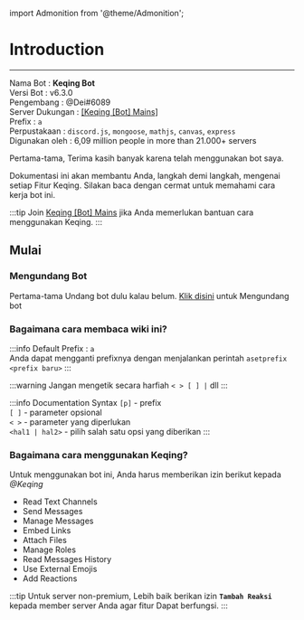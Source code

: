import Admonition from '@theme/Admonition';

# Introduction
---

<Admonition type="info" icon="👋" title="INTRODUCTION">
<p>
Nama Bot          : <b>Keqing Bot</b><br />
Versi Bot         : v6.3.0<br />
Pengembang        : @Dei#6089<br />
Server Dukungan   : <a href="https://discord.gg/keqingbot">[Keqing [Bot] Mains]</a><br />
Prefix            : <code>a</code><br />
Perpustakaan      : <code>discord.js</code>, <code>mongoose</code>, <code>mathjs</code>, <code>canvas</code>, <code>express</code><br />
Digunakan oleh    : 6,09 million people in more than 21.000+ servers
</p>
</Admonition>

Pertama-tama, Terima kasih banyak karena telah menggunakan bot saya.

Dokumentasi ini akan membantu Anda, langkah demi langkah, mengenai setiap Fitur Keqing. Silakan baca dengan cermat untuk memahami cara kerja bot ini.

:::tip
Join [Keqing [Bot] Mains](https://discord.gg/keqingbot) jika Anda memerlukan bantuan cara menggunakan Keqing.
:::

## Mulai

### Mengundang Bot
Pertama-tama Undang bot dulu kalau belum. [Klik disini](https://discord.com/oauth2/authorize?client_id=772642704257187840&permissions=2416307264&scope=bot%20applications.commands) untuk Mengundang bot

### Bagaimana cara membaca wiki ini?

:::info
Default Prefix : `a` <br />
Anda dapat mengganti prefixnya dengan menjalankan perintah `asetprefix <prefix baru>`
:::

:::warning
Jangan mengetik secara harfiah `< > [ ] |` dll
:::

:::info Documentation Syntax
`[p]` - prefix<br />
`[ ]` - parameter opsional<br />
`< >` - parameter yang diperlukan<br />
`<hal1 | hal2>` - pilih salah satu opsi yang diberikan
:::
### Bagaimana cara menggunakan Keqing?
Untuk menggunakan bot ini, Anda harus memberikan izin berikut kepada *@Keqing*

- Read Text Channels
- Send Messages
- Manage Messages
- Embed Links
- Attach Files
- Manage Roles
- Read Messages History
- Use External Emojis
- Add Reactions

:::tip
Untuk server non-premium, Lebih baik berikan izin **`Tambah Reaksi`** kepada member server Anda agar fitur Dapat berfungsi.
:::
<!-- ---
sidebar_position: 1
---

# Tutorial Intro

Keqing bot is a utility bot made to help karuta players to calculate their cards effort & comes w/ built-in frame tester

## Getting Started

Get started by **creating a new site**.

Or **try Docusaurus immediately** with **[docusaurus.new](https://docusaurus.new)**.

### What you'll need

- [Node.js](https://nodejs.org/en/download/) version 14 or above:
  - When installing Node.js, you are recommended to check all checkboxes related to dependencies.

## Generate a new site

Generate a new Docusaurus site using the **classic template**.

The classic template will automatically be added to your project after you run the command:

```bash
npm init docusaurus@latest my-website classic
```

You can type this command into Command Prompt, Powershell, Terminal, or any other integrated terminal of your code editor.

The command also installs all necessary dependencies you need to run Docusaurus.

## Start your site

Run the development server:

```bash
cd my-website
npm run start
```

The `cd` command changes the directory you're working with. In order to work with your newly created Docusaurus site, you'll need to navigate the terminal there.

The `npm run start` command builds your website locally and serves it through a development server, ready for you to view at http://localhost:3000/.

Open `docs/intro.md` (this page) and edit some lines: the site **reloads automatically** and displays your changes. -->
